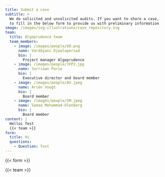 ```yaml
---
title: Submit a case
subtitle: >
  We do solicited and unsolicited audits. If you want to share a case, feel free
  to fill in the below form to provide us with preliminary information.
image: /images/svg-illustrations/case_repository.svg
team:
  title: Algoprudence team
  team_members:
    - image: /images/people/VD.png
      name: Vardâyani Djwalapersad
      bio: |
        Project manager Algoprudence
    - image: /images/people/JFP2.jpg
      name: Jurriaan Parie
      bio: |
        Executive director and board member
    - image: /images/people/AV.jpeg
      name: Ariën Voogt
      bio: |
        Board member
    - image: /images/people/SM.jpeg
      name: Samaa Mohammad-Ulenberg
      bio: |
        Board member
content: |
  Helloi Test
  {{< team >}}
form:
  title: Hi
  questions:
    - Question: Test
---
```


{{< form >}}

{{< team >}}
